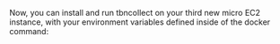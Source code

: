 Now, you can install and run tbncollect on your third new micro EC2 instance,
with your environment variables defined inside of the docker command:
